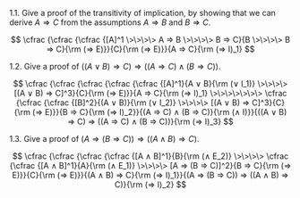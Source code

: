 1.1. Give a proof of the transitivity of implication, by showing that we can derive $A ⇒ C$ from the assumptions $A ⇒ B$ and $B ⇒ C$.

$$
\cfrac {\cfrac {\cfrac {[A]^1 \>\>\>\> A ⇒ B \>\>\>\> B ⇒ C}{B \>\>\>\> B ⇒ C}{\rm (⇒ E)}}{C}{\rm (⇒ E)}}{A ⇒ C}{\rm (⇒ I)_1}
$$

1.2. Give a proof of $((A ∨ B) ⇒ C) ⇒ ((A ⇒ C) ∧ (B ⇒ C))$.

$$
\cfrac {\cfrac {\cfrac {\cfrac {\cfrac {[A]^1}{A ∨ B}{\rm (∨ I_1)} \>\>\>\> [(A ∨ B) ⇒ C]^3}{C}{\rm (⇒ E)}}{A ⇒ C}{\rm (⇒ I)_1} \>\>\>\>\>\>\> \cfrac {\cfrac {\cfrac {[B]^2}{(A ∨ B)}{\rm (∨ I_2)} \>\>\>\> [(A ∨ B) ⇒ C]^3}{C}{\rm (⇒ E)}}{B ⇒ C}{\rm (⇒ I)_2}}{(A ⇒ C) ∧ (B ⇒ C)}{\rm (∧ I)}}{((A ∨ B) ⇒ C) ⇒ ((A ⇒ C) ∧ (B ⇒ C))}{\rm (⇒ I)_3}
$$

1.3. Give a proof of $(A ⇒ (B ⇒ C)) ⇒ ((A ∧ B) ⇒ C)$.

$$
\cfrac {\cfrac {\cfrac {\cfrac {[A ∧ B]^1}{B}{\rm (∧ E_2)} \>\>\>\> \cfrac {\cfrac {[A ∧ B]^1}{A}{\rm (∧ E_1)} \>\>\>\> [A ⇒ (B ⇒ C)]^2}{B ⇒ C}{\rm (⇒ E)}}{C}{\rm (⇒ E)}}{(A ∧ B) ⇒ C}{\rm (⇒ I)_1}}{(A ⇒ (B ⇒ C)) ⇒ ((A ∧ B) ⇒ C)}{\rm (⇒ I)_2}
$$
